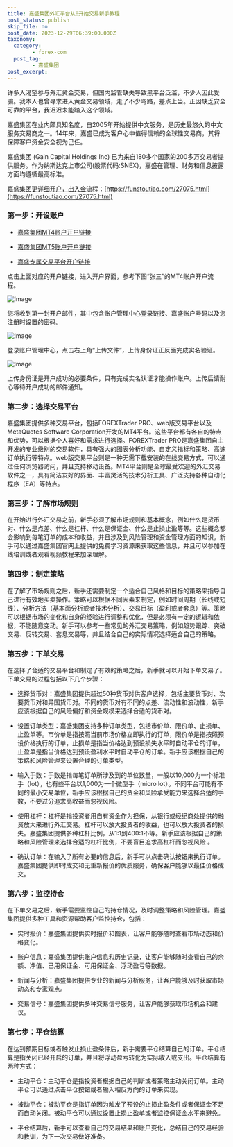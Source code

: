 ```yaml
---
title: 嘉盛集团外汇平台从0开始交易新手教程
post_status: publish
skip_file: no
post_date: 2023-12-29T06:39:00.000Z
taxonomy:
  category:
        - forex-com
  post_tag:
        - 嘉盛集团
post_excerpt: 
---
```

许多人渴望参与外汇黄金交易，但国内监管缺失导致黑平台泛滥，不少人因此受骗。我本人也曾寻求进入黄金交易领域，走了不少弯路，差点上当。正因缺乏安全可靠的平台，我迟迟未能踏入这个领域。

嘉盛集团在业内颇具知名度，自2005年开始提供中文服务，是历史最悠久的中文服务交易商之一。14年来，嘉盛已成为客户心中值得信赖的全球性交易商，其将保障客户资金安全视为己任。

嘉盛集团 (Gain Capital Holdings Inc) 已为来自180多个国家的200多万交易者提供服务。作为纳斯达克上市公司(股票代码:SNEX)，嘉盛在管理、财务和信息披露方面均遵循最高标准。

[嘉盛集团更详细开户，出入金流程](https://funstoutiao.com/27075.html)：[https://funstoutiao.com/27075.html](https://funstoutiao.com/27075.html)

### 第一步：开设账户

* [嘉盛集团MT4账户开户链接](https://s.ssgg.net/jsmt4)

* [嘉盛集团MT5账户开户链接](https://s.ssgg.net/jsmt5)

* [嘉盛专属交易平台开户链接](https://s.ssgg.net/js)

点击上面对应的开户链接，进入开户界面，参考下图“张三”的MT4账户开户流程。

![Image](https://prod-files-secure.s3.us-west-2.amazonaws.com/39ed1227-6d7d-4570-be36-9ccd4a2c4241/7a167aea-686b-400d-af59-4e18eb607a40/640.png?X-Amz-Algorithm=AWS4-HMAC-SHA256&X-Amz-Content-Sha256=UNSIGNED-PAYLOAD&X-Amz-Credential=ASIAZI2LB4665P34PSI5%2F20250415%2Fus-west-2%2Fs3%2Faws4_request&X-Amz-Date=20250415T221309Z&X-Amz-Expires=3600&X-Amz-Security-Token=IQoJb3JpZ2luX2VjEKv%2F%2F%2F%2F%2F%2F%2F%2F%2F%2FwEaCXVzLXdlc3QtMiJHMEUCIQCGN%2Fdg3Qszl3WlE%2FhY9rn%2FYmxMGGAC1GdnAbx20fNVWQIgZU9Ue2vCzWEo%2BNZ3dwwJgo2nXusVOP7X%2BnPTJlFYWjgq%2FwMINBAAGgw2Mzc0MjMxODM4MDUiDMYgGPFFRSiYz8Fj6yrcA%2BXpRopPV5gyomhP0vFGpy5Bj%2FLzEAVwq%2Fk3wYtenix0P8gPV7DV67utQENixR%2BqghSMPxv1jC1yN%2BLafpsqKewuHGiaJKdpn2LcRilwxX34LhRq6Egq5gE%2FKwpvy5aDQHaLExF3Smk%2FYVJCL8xhLlPRD88Kl0lzIt9PnYNPqyLl3ODb%2Bgsz8eLcXhj1XthnyN%2FrVNaWFVRodMQI4Sml0Qre%2FzsKcRP0GymEy7lA4h67E3Psbp2zjzk3Ev5wADda5sQOP21ti8lDbKTLVEiOApkKSjSRQT0fFBYStJEFLagAMcK45IP2ePuwYKr5PrvyRmtEoOcM8HlQREkeWXhjGxb0kEX%2BqhgO33LzLzcfg92YNjmc0SYhPkAYDy%2BU13IUiDHctbyCrqSRdiz4v8ccCfMJCOEtBIUUJuDyF3xS3V5lsDBarGf3RVoBQ5hHK5h%2BQ5itRjcH8h5mI2GQdusIoYgatFWbYESFfwA5TJ%2BFym2%2F6YMHNZDA%2BqFLLczNpYB0GFV8IHdti6qPBUVt2vjmR16xsfC2pWOrY%2Fiir05zr8lwbtVX2N3S%2BCM3u2vpIW1vKC3FmQB2fXJrxkEppzDia02HGdkK0aPi7VURVu7Nge%2B28UQYuMYt4Zhb9nYyMPLU%2Br8GOqUB20PJSsPyhx1c8ARuHgVlaSrdW3ctEJaibQ9BXBlMhEZt7sGxna2Pp0Ark4OgE0PziXNMFw3qbhyORm6z3BwyNCCIMY7p%2FF%2Ba%2B9a2%2F74P7QuT54Er393f5yA3TFmyo%2FduZ%2FCpUVpD9idqNEmGoUe36VpB3Sb0KpmnYLeuc1i2jl5ffvxoGgwoSpittsb911JwcVPAg2TOngJjfiA1%2FBakG4hNXH%2Bg&X-Amz-Signature=cda488ef391a496f9f47b188bce7b4c65e2ac55c307091560506c26ede57b81a&X-Amz-SignedHeaders=host&x-id=GetObject)

您将收到第一封开户邮件，其中包含账户管理中心登录链接、嘉盛账户号码以及您注册时设置的密码。

![Image](https://prod-files-secure.s3.us-west-2.amazonaws.com/39ed1227-6d7d-4570-be36-9ccd4a2c4241/eaa1c6b3-2877-4284-a0e1-530e222c27fb/image.png?X-Amz-Algorithm=AWS4-HMAC-SHA256&X-Amz-Content-Sha256=UNSIGNED-PAYLOAD&X-Amz-Credential=ASIAZI2LB4665P34PSI5%2F20250415%2Fus-west-2%2Fs3%2Faws4_request&X-Amz-Date=20250415T221309Z&X-Amz-Expires=3600&X-Amz-Security-Token=IQoJb3JpZ2luX2VjEKv%2F%2F%2F%2F%2F%2F%2F%2F%2F%2FwEaCXVzLXdlc3QtMiJHMEUCIQCGN%2Fdg3Qszl3WlE%2FhY9rn%2FYmxMGGAC1GdnAbx20fNVWQIgZU9Ue2vCzWEo%2BNZ3dwwJgo2nXusVOP7X%2BnPTJlFYWjgq%2FwMINBAAGgw2Mzc0MjMxODM4MDUiDMYgGPFFRSiYz8Fj6yrcA%2BXpRopPV5gyomhP0vFGpy5Bj%2FLzEAVwq%2Fk3wYtenix0P8gPV7DV67utQENixR%2BqghSMPxv1jC1yN%2BLafpsqKewuHGiaJKdpn2LcRilwxX34LhRq6Egq5gE%2FKwpvy5aDQHaLExF3Smk%2FYVJCL8xhLlPRD88Kl0lzIt9PnYNPqyLl3ODb%2Bgsz8eLcXhj1XthnyN%2FrVNaWFVRodMQI4Sml0Qre%2FzsKcRP0GymEy7lA4h67E3Psbp2zjzk3Ev5wADda5sQOP21ti8lDbKTLVEiOApkKSjSRQT0fFBYStJEFLagAMcK45IP2ePuwYKr5PrvyRmtEoOcM8HlQREkeWXhjGxb0kEX%2BqhgO33LzLzcfg92YNjmc0SYhPkAYDy%2BU13IUiDHctbyCrqSRdiz4v8ccCfMJCOEtBIUUJuDyF3xS3V5lsDBarGf3RVoBQ5hHK5h%2BQ5itRjcH8h5mI2GQdusIoYgatFWbYESFfwA5TJ%2BFym2%2F6YMHNZDA%2BqFLLczNpYB0GFV8IHdti6qPBUVt2vjmR16xsfC2pWOrY%2Fiir05zr8lwbtVX2N3S%2BCM3u2vpIW1vKC3FmQB2fXJrxkEppzDia02HGdkK0aPi7VURVu7Nge%2B28UQYuMYt4Zhb9nYyMPLU%2Br8GOqUB20PJSsPyhx1c8ARuHgVlaSrdW3ctEJaibQ9BXBlMhEZt7sGxna2Pp0Ark4OgE0PziXNMFw3qbhyORm6z3BwyNCCIMY7p%2FF%2Ba%2B9a2%2F74P7QuT54Er393f5yA3TFmyo%2FduZ%2FCpUVpD9idqNEmGoUe36VpB3Sb0KpmnYLeuc1i2jl5ffvxoGgwoSpittsb911JwcVPAg2TOngJjfiA1%2FBakG4hNXH%2Bg&X-Amz-Signature=ad8c2bd298a726d5b5e996b97ccec7011805203ebb291c4024f2a572fff3a828&X-Amz-SignedHeaders=host&x-id=GetObject)

登录账户管理中心，点击右上角“上传文件”，上传身份证正反面完成实名验证。

![Image](https://prod-files-secure.s3.us-west-2.amazonaws.com/39ed1227-6d7d-4570-be36-9ccd4a2c4241/54090639-09fc-46b4-a135-e0289f707147/image.png?X-Amz-Algorithm=AWS4-HMAC-SHA256&X-Amz-Content-Sha256=UNSIGNED-PAYLOAD&X-Amz-Credential=ASIAZI2LB4665P34PSI5%2F20250415%2Fus-west-2%2Fs3%2Faws4_request&X-Amz-Date=20250415T221309Z&X-Amz-Expires=3600&X-Amz-Security-Token=IQoJb3JpZ2luX2VjEKv%2F%2F%2F%2F%2F%2F%2F%2F%2F%2FwEaCXVzLXdlc3QtMiJHMEUCIQCGN%2Fdg3Qszl3WlE%2FhY9rn%2FYmxMGGAC1GdnAbx20fNVWQIgZU9Ue2vCzWEo%2BNZ3dwwJgo2nXusVOP7X%2BnPTJlFYWjgq%2FwMINBAAGgw2Mzc0MjMxODM4MDUiDMYgGPFFRSiYz8Fj6yrcA%2BXpRopPV5gyomhP0vFGpy5Bj%2FLzEAVwq%2Fk3wYtenix0P8gPV7DV67utQENixR%2BqghSMPxv1jC1yN%2BLafpsqKewuHGiaJKdpn2LcRilwxX34LhRq6Egq5gE%2FKwpvy5aDQHaLExF3Smk%2FYVJCL8xhLlPRD88Kl0lzIt9PnYNPqyLl3ODb%2Bgsz8eLcXhj1XthnyN%2FrVNaWFVRodMQI4Sml0Qre%2FzsKcRP0GymEy7lA4h67E3Psbp2zjzk3Ev5wADda5sQOP21ti8lDbKTLVEiOApkKSjSRQT0fFBYStJEFLagAMcK45IP2ePuwYKr5PrvyRmtEoOcM8HlQREkeWXhjGxb0kEX%2BqhgO33LzLzcfg92YNjmc0SYhPkAYDy%2BU13IUiDHctbyCrqSRdiz4v8ccCfMJCOEtBIUUJuDyF3xS3V5lsDBarGf3RVoBQ5hHK5h%2BQ5itRjcH8h5mI2GQdusIoYgatFWbYESFfwA5TJ%2BFym2%2F6YMHNZDA%2BqFLLczNpYB0GFV8IHdti6qPBUVt2vjmR16xsfC2pWOrY%2Fiir05zr8lwbtVX2N3S%2BCM3u2vpIW1vKC3FmQB2fXJrxkEppzDia02HGdkK0aPi7VURVu7Nge%2B28UQYuMYt4Zhb9nYyMPLU%2Br8GOqUB20PJSsPyhx1c8ARuHgVlaSrdW3ctEJaibQ9BXBlMhEZt7sGxna2Pp0Ark4OgE0PziXNMFw3qbhyORm6z3BwyNCCIMY7p%2FF%2Ba%2B9a2%2F74P7QuT54Er393f5yA3TFmyo%2FduZ%2FCpUVpD9idqNEmGoUe36VpB3Sb0KpmnYLeuc1i2jl5ffvxoGgwoSpittsb911JwcVPAg2TOngJjfiA1%2FBakG4hNXH%2Bg&X-Amz-Signature=9722909d7587e302904a624ce811c88294ef609f32adfb3b3b865f688dc36ad6&X-Amz-SignedHeaders=host&x-id=GetObject)

上传身份证是开户成功的必要条件，只有完成实名认证才能操作账户。上传后请耐心等待开户成功的邮件通知。

### 第二步：选择交易平台

嘉盛集团提供多种交易平台，包括FOREXTrader PRO、web版交易平台以及MetaQuotes Software Corporation开发的MT4平台。这些平台都有各自的特点和优势，可以根据个人喜好和需求进行选择。FOREXTrader PRO是嘉盛集团自主开发的专业级别的交易软件，具有强大的图表分析功能、自定义指标和策略、高速订单执行等特点。web版交易平台则是一种无需下载安装的在线交易方式，可以通过任何浏览器访问，并且支持移动设备。MT4平台则是全球最受欢迎的外汇交易软件之一，具有简洁友好的界面、丰富灵活的技术分析工具、广泛支持各种自动化程序（EA）等特点。

### 第三步：了解市场规则

在开始进行外汇交易之前，新手必须了解市场规则和基本概念，例如什么是货币对、什么是点差、什么是杠杆、什么是保证金、什么是止损止盈等等。这些概念都会影响到每笔订单的成本和收益，并且涉及到风险管理和资金管理方面的知识。新手可以通过嘉盛集团官网上提供的免费学习资源来获取这些信息，并且可以参加在线培训或者观看视频教程来加深理解。

### 第四步：制定策略

在了解了市场规则之后，新手还需要制定一个适合自己风格和目标的策略来指导自己进行有效地买卖操作。策略可以根据不同因素来制定，例如时间周期（长线或短线）、分析方法（基本面分析或者技术分析）、交易目标（盈利或者套息）等。策略可以根据市场的变化和自身的经验进行调整和优化，但是必须有一定的逻辑和依据，不能随意变动。新手可以参考一些常见的外汇交易策略，例如趋势跟踪、突破交易、反转交易、套息交易等，并且结合自己的实际情况选择适合自己的策略。

### 第五步：下单交易

在选择了合适的交易平台和制定了有效的策略之后，新手就可以开始下单交易了。下单交易的过程包括以下几个步骤：

* 选择货币对：嘉盛集团提供超过50种货币对供客户选择，包括主要货币对、次要货币对和异国货币对。不同的货币对有不同的点差、流动性和波动性，新手应该根据自己的风险偏好和资金规模来选择合适的货币对。

* 设置订单类型：嘉盛集团支持多种订单类型，包括市价单、限价单、止损单、止盈单等。市价单是指按照当前市场价格立即执行的订单，限价单是指按照预设价格执行的订单，止损单是指当价格达到预设损失水平时自动平仓的订单，止盈单是指当价格达到预设盈利水平时自动平仓的订单。新手应该根据自己的策略和风险管理来设置合理的订单类型。

* 输入手数：手数是指每笔订单所涉及到的单位数量，一般以10,000为一个标准手（lot），也有些平台以1,000为一个微型手（micro lot）。不同平台可能有不同的最小交易单位，新手应该根据自己的资金和风险承受能力来选择合适的手数，不要过分追求高收益而忽视风险。

* 使用杠杆：杠杆是指投资者用自有资金作为担保，从银行或经纪商处提供的融资放大来进行外汇交易。杠杆可以放大投资者的收益，也可以放大投资者的损失。嘉盛集团提供多种杠杆比例，从1:1到400:1不等。新手应该根据自己的策略和风险管理来选择合适的杠杆比例，不要盲目追求高杠杆而忽视风险 。

* 确认订单：在输入了所有必要的信息后，新手可以点击确认按钮来执行订单。嘉盛集团提供即时成交和无重新报价的优质服务，确保客户能够以最佳价格成交。

### 第六步：监控持仓

在下单交易之后，新手需要监控自己的持仓情况，及时调整策略和风险管理。嘉盛集团提供多种工具和资源帮助客户监控持仓，包括：

* 实时报价：嘉盛集团提供实时报价和图表，让客户能够随时查看市场动态和价格变化。

* 账户信息：嘉盛集团提供账户信息和历史记录，让客户能够随时查看自己的余额、净值、已用保证金、可用保证金、浮动盈亏等数据。

* 新闻与分析：嘉盛集团提供专业的新闻与分析服务，让客户能够及时获取市场动态和专家观点。

* 交易信号：嘉盛集团提供多种交易信号服务，让客户能够获取市场机会和建议。

### 第七步：平仓结算

在达到预期目标或者触发止损止盈条件后，新手需要平仓结算自己的订单。平仓结算是指关闭已经开启的订单，并且将浮动盈亏转化为实际收入或支出。平仓结算有两种方式：

* 主动平仓：主动平仓是指投资者根据自己的判断或者策略主动关闭订单。主动平仓可以通过点击平仓按钮或者输入相反方向的订单来实现。

* 被动平仓：被动平仓是指订单因为触发了预设的止损止盈条件或者保证金不足而自动关闭。被动平仓可以通过设置止损止盈单或者监控保证金水平来避免。

* 平仓结算后，新手可以查看自己的交易结果和账户变化，总结自己的交易经验和教训，为下一次交易做好准备。